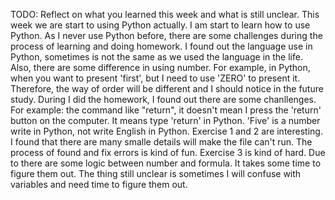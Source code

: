 TODO: Reflect on what you learned this week and what is still unclear.
This week we are start to using Python actually. I am start to learn how to use Python. As I never use Python before, there are some challenges during the process of learning and doing homework. I found out the language use in Python, sometimes is not the same as we used the language in the life. Also, there are some difference in using number. For example, in Python, when you want to present 'first', but I need to use 'ZERO' to present it. Therefore, the way of order will be different and I should notice in the future study. During I did the homework, I found out there are some chanllenges. For example: the command like "return", it doesn't mean I press the 'return' button on the computer. It means type 'return' in Python. 'Five' is a number write in Python, not write English in Python. Exercise 1 and 2 are interesting. I found that there are many smalle details will make the file can't run. The process of found and fix errors is kind of fun. Exercise 3 is kind of hard. Due to there are some logic between number and formula. It takes some time to figure them out. 
The thing still unclear is sometimes I will confuse with variables and need time to figure them out. 